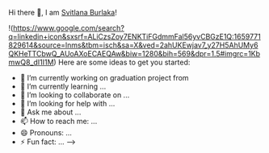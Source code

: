  Hi there 👋, I am [Svitlana Burlaka](https://github.com/SvitlanaBurlaka)!



!(https://www.google.com/search?q=linkedin+icon&sxsrf=ALiCzsZoy7ENKTiFGdmmFal56yvCBGzE1Q:1659771829614&source=lnms&tbm=isch&sa=X&ved=2ahUKEwjav7_y27H5AhUMy6QKHeTTCbwQ_AUoAXoECAEQAw&biw=1280&bih=569&dpr=1.5#imgrc=1KbmwQ8_dI1I1M)
Here are some ideas to get you started:

- 🔭 I’m currently working on graduation project from 
- 🌱 I’m currently learning ...
- 👯 I’m looking to collaborate on ...
- 🤔 I’m looking for help with ...
- 💬 Ask me about ...
- 📫 How to reach me: ...
- 😄 Pronouns: ...
- ⚡ Fun fact: ...
-->
